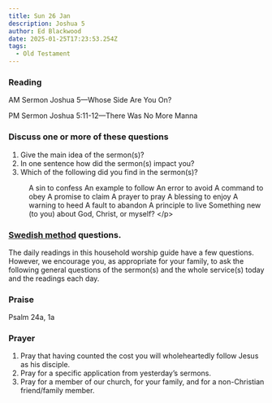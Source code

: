 ```yaml
---
title: Sun 26 Jan
description: Joshua 5
author: Ed Blackwood
date: 2025-01-25T17:23:53.254Z
tags:
  - Old Testament
---
```

### Reading

AM Sermon	Joshua 5—Whose Side Are You On?

PM Sermon	Joshua 5:11-12—There Was No More Manna

### Discuss one or more of these questions

1. Give the main idea of the sermon(s)?
2. In one sentence how did the sermon(s) impact you?
3. Which of the following did you find in the sermon(s)?

<p style="margin-left: 40px">
A sin to confess		An example to follow
An error to avoid		A command to obey
A promise to claim		A prayer to pray
A blessing to enjoy		A warning to heed
A fault to abandon		A principle to live
Something new (to you) about God, Christ, or myself?
<﻿/p>

### [Swedish method](http://thebriefing.com.au/2009/01/the-swedish-method/) questions.

The daily readings in this household worship guide have a few questions. However, we encourage you, as appropriate for your family, to ask the following general questions of the sermon(s) and the whole service(s) today and the readings each day.

### Praise

P﻿salm 24a, 1a

### Prayer

1. Pray that having counted the cost you will wholeheartedly follow Jesus as his disciple.
2. Pray for a specific application from yesterday’s sermons.
3. Pray for a member of our church, for your family, and for a non-Christian friend/family member.